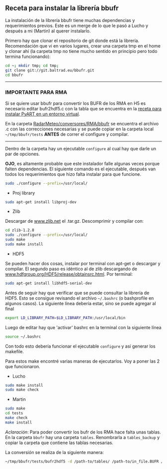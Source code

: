## Receta para instalar la librería bbufr

La instalación de la librería bbufr tiene muchas dependencias y requerimientos previos. Este es un merge de lo que le pasó a Lucho y después a mi (Martin) al 	querer instalarlo.

Primero hay que clonar el repositorio de git donde está la librería. Recomendación que vi en varios lugares, crear una carpeta tmp en el home y clonar ahí (la carpeta tmp no tiene mucho sentido en principio pero todo termina funcionando):

```bash
cd ~; mkdir tmp; cd tmp;
git clone git://git.baltrad.eu/bbufr.git
cd bbufr
```

---
### IMPORTANTE PARA RMA

Si se quiere usar bbufr para convertir los BUFR de los RMA en H5 es necesario editar bufr2hdf5.c con la tabla que se encuentra en la [receta para instalar PyART en un entorno virtual](https://gitlab.smn.gov.ar/ID/RadarMeteo/blob/master/docs/instalacion_pyart_virtual_env.md#arreglando-el-conversor-de-bufr-a-hdf5).

En la carpeta [RadarMeteo/conversores/RMA/bbufr](https://gitlab.smn.gov.ar/ID/RadarMeteo/tree/master/conversores/RMA/bbufr) se encuentra el archivo .c con las correcciones necesarias y se puede copiar en la carpeta local `~/tmp/bbufr/tests` **ANTES** de correr el configure y compilar.

---


Dentro de la carpeta hay un ejecutable `configure` al cual hay que darle un par de opciones.

**OJO**, es altamente probable que este instalador falle algunas veces porque falten dependencias. El siguiente comando es el ejecutable, después van todos los requerimientos que hizo falta instalar para que funcione.

```bash
sudo ./configure --prefix=/usr/local/
```

- Proj library

```bash
sudo apt-get install libproj-dev
```

- Zlib

Descargar de www.zlib.net el .tar.gz. Descomprimir y compilar con:
```bash
cd zlib-1.2.8
sudo ./configure --prefix=/usr/local/
sudo make
sudo make install
```

- HDF5

Se pueden hacer dos cosas, instalar por terminal con apt-get o descargar y compilar. El segundo paso es idéntico al de zlib descargando de www.hdfgroup.org/HDF5/release/obtainsrc.html. Por terminal:

```bash
sudo apt-get install libhdf5-serial-dev
```

Antes de seguir hay que verificar que se puede consultar la librería de HDF5. Esto se consigue revisando el archivo `~/.bashrc` (o bashprofile en algunos casos). La siguiente línea debería estar, sino se puede agregar al final

```bash
export LD_LIBRARY_PATH=$LD_LIBRARY_PATH:/usr/local/bin
```

Luego de editar hay que 'activar' bashrc en la terminal con la siguiente línea

```bash
source ~/.bashrc
```

Con todo esto debería funcionar el ejecutable `configure` y así generar los makefile.

Para estos make encontré varias maneras de ejecutarlos. Voy a poner las 2 que funcionaron.

- Lucho
```bash
sudo make install
sudo make check
```

- Martin
```bash
sudo make
cd tests
make check
make install
```

_Aclaración_: Para poder convertir los bufr de los RMA hace falta unas tablas. En la carpeta `bbufr` hay una carpeta `tables`. Renombrarla a `tables_backup` y copiar la carpeta que contiene las tablas necesarias.

La conversión se realiza de la siguiente manera:

```bash
~/tmp/bbufr/tests/bufr2hdf5 -d /path-to/tables/ /path-to/in_file.BUFR /path-to/out_file.H5
```
